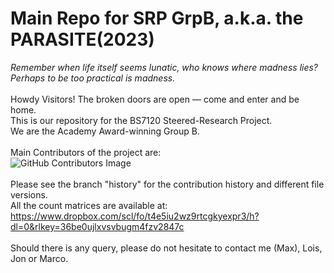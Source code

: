 # Main Repo for SRP GrpB, a.k.a. the PARASITE(2023)
<i>Remember when life itself seems lunatic, who knows where madness lies?</i><br/>
<i>Perhaps to be too practical is madness.</i><br/><br/>
Howdy Visitors! The broken doors are open — come and enter and be home.<br/>
This is our repository for the BS7120 Steered-Research Project.<br/>
We are the Academy Award-winning Group B.<br/><br/>
Main Contributors of the project are:<br/>
  ![GitHub Contributors Image](https://contrib.rocks/image?repo=MaxLeachBioinformatics/Group-B)
<br/><br/>Please see the branch "history" for the contribution history and different file versions.<br/>
All the count matrices are available at: https://www.dropbox.com/scl/fo/t4e5iu2wz9rtcgkyexpr3/h?dl=0&rlkey=36be0ujlxvsvbugm4fzv2847c
<br/><br/>Should there is any query, please do not hesitate to contact me (Max), Lois, Jon or Marco.
